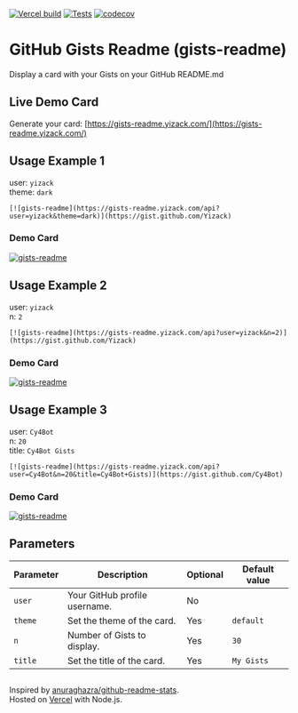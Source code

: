 [![Vercel build](https://github.com/Yizack/gists-readme/actions/workflows/production.yml/badge.svg)](https://github.com/Yizack/gists-readme/actions/workflows/production.yml)
[![Tests](https://github.com/Yizack/gists-readme/actions/workflows/tests.yml/badge.svg)](https://github.com/Yizack/gists-readme/actions/workflows/tests.yml)
[![codecov](https://codecov.io/gh/Yizack/gists-readme/branch/main/graph/badge.svg?token=HR7SFR4C5N)](https://codecov.io/gh/Yizack/gists-readme)

# GitHub Gists Readme (gists-readme)

Display a card with your Gists on your GitHub README.md

## Live Demo Card

Generate your card: [https://gists-readme.yizack.com/](https://gists-readme.yizack.com/)

## Usage Example 1

user: `yizack`\
theme: `dark`

```
[![gists-readme](https://gists-readme.yizack.com/api?user=yizack&theme=dark)](https://gist.github.com/Yizack)
```
### Demo Card

[![gists-readme](https://gists-readme.yizack.com/api?user=yizack&theme=dark)](https://gist.github.com/Yizack)

## Usage Example 2

user: `yizack`\
n: `2`

```
[![gists-readme](https://gists-readme.yizack.com/api?user=yizack&n=2)](https://gist.github.com/Yizack)
```
### Demo Card

[![gists-readme](https://gists-readme.yizack.com/api?user=yizack&n=2)](https://gist.github.com/Yizack)

## Usage Example 3

user: `Cy4Bot`\
n: `20`\
title: `Cy4Bot Gists`

```
[![gists-readme](https://gists-readme.yizack.com/api?user=Cy4Bot&n=20&title=Cy4Bot+Gists)](https://gist.github.com/Cy4Bot)
```

### Demo Card

[![gists-readme](https://gists-readme.yizack.com/api?user=Cy4Bot&n=20&title=Cy4Bot+Gists)](https://gist.github.com/Cy4Bot)



## Parameters

| Parameter | Description                   | Optional | Default value |
| --------- | ----------------------------- | -------- | ------------- |
| `user`    | Your GitHub profile username. | No       |               |
| `theme`   | Set the theme of the card.    | Yes      | `default`     |
| `n`       | Number of Gists to display.   | Yes      | `30`          |
| `title`   | Set the title of the card.    | Yes      | `My Gists`    |

##

Inspired by [anuraghazra/github-readme-stats](https://github.com/anuraghazra/github-readme-stats).\
Hosted on [Vercel](https://vercel.com/) with Node.js.
